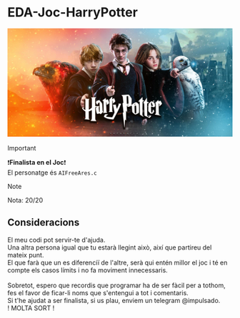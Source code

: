 # EDA-Joc-HarryPotter

![Harry](/img/logo.png)

> [!IMPORTANT] 
>❗**Finalista en el Joc**❗<br>
> El personatge és ``AIFreeAres.c``

> [!NOTE]
> Nota: 20/20

## Consideracions
El meu codi pot servir-te d'ajuda. <br>
Una altra persona igual que tu estarà llegint això, així que partireu del mateix punt. <br>
El que farà que un es diferenciï de l'altre, serà qui entén millor el joc i té en compte els casos límits i no fa moviment innecessaris.
<br>
<br>
Sobretot, espero que recordis que programar ha de ser fàcil per a tothom, fes el favor de ficar-li noms que s'entengui a tot i comentaris. <br>
Si t'he ajudat a ser finalista, si us plau, enviem un telegram @impulsado.
<br>
! MOLTA SORT !
